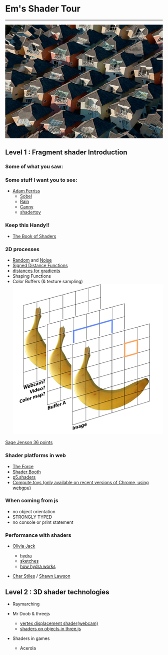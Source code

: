 # Em's Shader Tour
---


![adamferris.gif](images/adamferristhumbnail.gif)
## Level 1 : Fragment shader Introduction 
### Some of what you saw:


### Some stuff I want you to see: 

* [Adam Ferriss](https://amf.fyi/)
  - [Sobel](https://adamferriss.com/sobel/)
  - [Rain](https://www.adamferriss.com/rain/)
  - [Canny](https://adamferriss.com/canny/)
  - [shadertoy](https://www.shadertoy.com/user/aferriss)

### Keep this Handy!!
* [The Book of Shaders](https://thebookofshaders.com/)

### 2D processes
* [Random](https://thebookofshaders.com/10/) and [Noise](https://thebookofshaders.com/11/)
* [Signed Distance Functions](https://www.shadertoy.com/results?query=distance+2d)
* [distances for gradients](https://www.shadertoy.com/view/3s3GDn)
* Shaping Functions
* Color Buffers (& texture sampling)
![bananadiagram](images/buffer%20diagram.png)

[Sage Jenson 36 points](https://opensea.io/collection/36-points-by-sage-jenson)

### Shader platforms in web 
 - [The Force](https://shawnlawson.github.io/The_Force/)
 - [Shader Booth](https://shaderbooth.com/)
 - [p5.shaders](https://p5js.org/tutorials/intro-to-shaders/)
 - [Compute.toys (only available on recent versions of Chrome, using webgpu)](https://compute.toys/)

### When coming from js
* no object orientation
* STRONGLY TYPED
* no console or print statement


### Performance with shaders 
* [Olivia Jack](https://ojack.xyz/)
  - [hydra](https://hydra.ojack.xyz/?sketch_id=example_9)
  - [sketches](https://ojack.xyz/work/code-sketches/)
  - [how hydra works](https://hydra.ojack.xyz/docs/docs/learning/extending-hydra/glsl/)

* [Char Stiles](https://www.youtube.com/watch?v=lEJiP4JGEh0) / [Shawn Lawson](https://www.shawnlawson.com/artworks/)

## Level 2 : 3D shader technologies
- Raymarching

* Mr Doob & threejs
  - [vertex displacement shader(webcam)](https://mrdoob.com/#/145/webcam_displacement)
  - [shaders on objects in three.js](https://threejs.org/examples/?q=shader#webgl_shader_lava)

* Shaders in games
   * Acerola 
